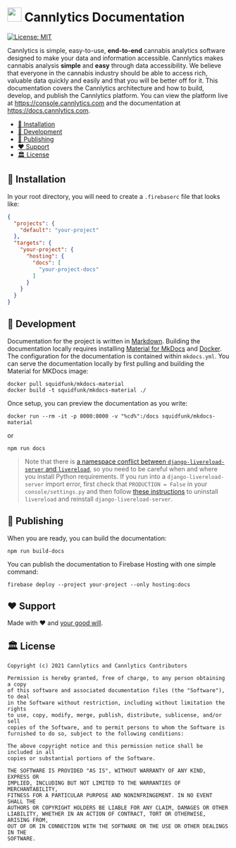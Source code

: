 # <img height="32" alt="" src="https://cannlytics.com/static/cannlytics_website/images/logos/cannlytics_calyx_detailed.svg"> Cannlytics Documentation

[![License: MIT](https://img.shields.io/badge/License-MIT-darkgreen.svg)](https://opensource.org/licenses/MIT)

Cannlytics is simple, easy-to-use, **end-to-end** cannabis analytics software designed to make your data and information accessible. Cannlytics makes cannabis analysis **simple** and **easy** through data accessibility. We believe that everyone in the cannabis industry should be able to access rich, valuable data quickly and easily and that you will be better off for it. This documentation covers the Cannlytics architecture and how to build, develop, and publish the Cannlytics platform. You can view the platform live at <https://console.cannlytics.com> and the documentation at <https://docs.cannlytics.com>.

- [🌱 Installation](#installation)
- [🔨 Development](#development)
- [🚀 Publishing](#publishing)
- [❤️ Support](#support)
- [🏛️ License](#license)

## 🌱 Installation <a name="installation"></a>

In your root directory, you will need to create a `.firebaserc` file that looks like:

```json
{
  "projects": {
    "default": "your-project"
  },
  "targets": {
    "your-project": {
      "hosting": {
        "docs": [
          "your-project-docs"
        ]
      }
    }
  }
}
```

## 🔨 Development <a name="development"></a>

Documentation for the project is written in [Markdown](https://guides.github.com/features/mastering-markdown/). Building the documentation locally requires installing [Material for MkDocs](https://squidfunk.github.io/mkdocs-material/) and [Docker](https://www.docker.com/get-started). The configuration for the documentation is contained within `mkdocs.yml`. You can serve the documentation locally by first pulling and building the Material for MKDocs image:

```shell
docker pull squidfunk/mkdocs-material
docker build -t squidfunk/mkdocs-material ./
```

Once setup, you can preview the documentation as you write:

```shell
docker run --rm -it -p 8000:8000 -v "%cd%":/docs squidfunk/mkdocs-material
```

or

```shell
npm run docs
```

> Note that there is [a namespace conflict between `django-livereload-server` and `livereload`](https://gist.github.com/hangtwenty/f53b3867db1e33780505ccafd8d2eef0), so you need to be careful when and where you install Python requirements. If you run into a `django-livereload-server` import error, first check that `PRODUCTION = False` in your `console/settings.py` and then follow [these instructions](https://gist.github.com/hangtwenty/f53b3867db1e33780505ccafd8d2eef0) to uninstall `livereload` and reinstall  `django-livereload-server`.

## 🚀 Publishing <a name="publishing"></a>

When you are ready, you can build the documentation:

```shell
npm run build-docs
```

You can publish the documentation to Firebase Hosting with one simple command:

```shell
firebase deploy --project your-project --only hosting:docs
```

## ❤️ Support <a name="support"></a>

Made with ❤️ and <a href="https://opencollective.com/cannlytics-company">your good will</a>.

## 🏛️ License <a name="license"></a>

```
Copyright (c) 2021 Cannlytics and Cannlytics Contributors

Permission is hereby granted, free of charge, to any person obtaining a copy
of this software and associated documentation files (the "Software"), to deal
in the Software without restriction, including without limitation the rights
to use, copy, modify, merge, publish, distribute, sublicense, and/or sell
copies of the Software, and to permit persons to whom the Software is
furnished to do so, subject to the following conditions:

The above copyright notice and this permission notice shall be included in all
copies or substantial portions of the Software.

THE SOFTWARE IS PROVIDED "AS IS", WITHOUT WARRANTY OF ANY KIND, EXPRESS OR
IMPLIED, INCLUDING BUT NOT LIMITED TO THE WARRANTIES OF MERCHANTABILITY,
FITNESS FOR A PARTICULAR PURPOSE AND NONINFRINGEMENT. IN NO EVENT SHALL THE
AUTHORS OR COPYRIGHT HOLDERS BE LIABLE FOR ANY CLAIM, DAMAGES OR OTHER
LIABILITY, WHETHER IN AN ACTION OF CONTRACT, TORT OR OTHERWISE, ARISING FROM,
OUT OF OR IN CONNECTION WITH THE SOFTWARE OR THE USE OR OTHER DEALINGS IN THE
SOFTWARE.
```
